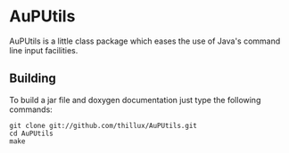 # AuPUtils

AuPUtils is a little class package which eases the use of Java's command line input facilities.

## Building
To build a jar file and doxygen documentation just type the following commands:

    git clone git://github.com/thillux/AuPUtils.git
    cd AuPUtils
    make
